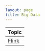 ```yaml
---
layout: page
title: Big Data
--- 
```


| Topic |
|---|
| [Flink](https://nightlies.apache.org/flink/flink-docs-stable/) |